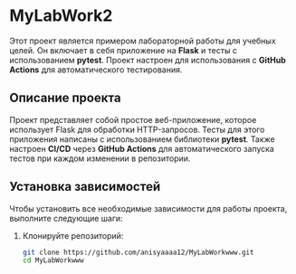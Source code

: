 # MyLabWork2

Этот проект является примером лабораторной работы для учебных целей. Он включает в себя приложение на **Flask** и тесты с использованием **pytest**. Проект настроен для использования с **GitHub Actions** для автоматического тестирования.

## Описание проекта

Проект представляет собой простое веб-приложение, которое использует Flask для обработки HTTP-запросов. Тесты для этого приложения написаны с использованием библиотеки **pytest**. Также настроен **CI/CD** через **GitHub Actions** для автоматического запуска тестов при каждом изменении в репозитории.

## Установка зависимостей

Чтобы установить все необходимые зависимости для работы проекта, выполните следующие шаги:

1. Клонируйте репозиторий:
   ```bash
   git clone https://github.com/anisyaaaa12/MyLabWorkwww.git
   cd MyLabWorkwww
